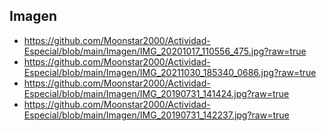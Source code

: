 ## Imagen

+ https://github.com/Moonstar2000/Actividad-Especial/blob/main/Imagen/IMG_20201017_110556_475.jpg?raw=true
+ https://github.com/Moonstar2000/Actividad-Especial/blob/main/Imagen/IMG_20211030_185340_0686.jpg?raw=true
+ https://github.com/Moonstar2000/Actividad-Especial/blob/main/Imagen/IMG_20190731_141424.jpg?raw=true
+ https://github.com/Moonstar2000/Actividad-Especial/blob/main/Imagen/IMG_20190731_142237.jpg?raw=true
